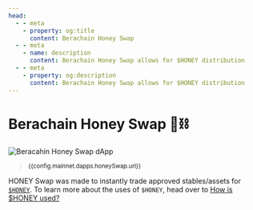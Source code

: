 ```yaml
---
head:
  - - meta
    - property: og:title
      content: Berachain Honey Swap
  - - meta
    - name: description
      content: Berachain Honey Swap allows for $HONEY distribution
  - - meta
    - property: og:description
      content: Berachain Honey Swap allows for $HONEY distribution
---
```


<script setup>
  import config from '@berachain/config/constants.json';
</script>

# Berachain Honey Swap 🐻⛓️

<a :href="config.mainnet.dapps.honeySwap.url">

![Beracahin Honey Swap dApp](/assets/honey_swap.png)

</a>

> <small><a :href="config.mainnet.dapps.honeySwap.url">{{config.mainnet.dapps.honeySwap.url}}</a></small>

HONEY Swap was made to instantly trade approved stables/assets for [`$HONEY`](/learn/pol/tokens/honey). To learn more about the uses of `$HONEY`, head over to [How is $HONEY used?](/learn/pol/tokens/honey#how-is-honey-used)
